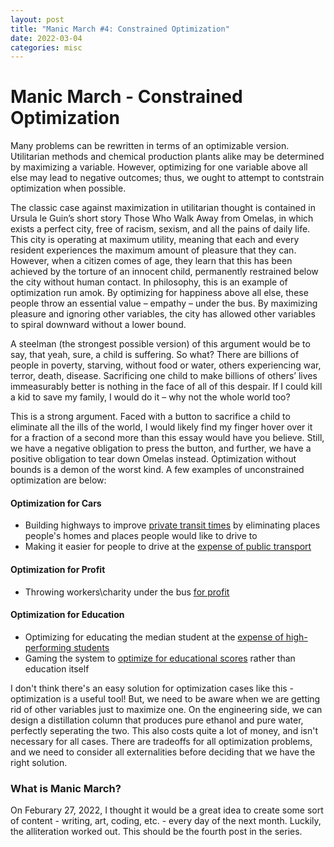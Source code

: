 ```yaml
---
layout: post
title: "Manic March #4: Constrained Optimization"
date: 2022-03-04
categories: misc
---
```


# Manic March - Constrained Optimization

Many problems can be rewritten in terms of an optimizable version. Utilitarian methods and chemical production plants alike may be determined by maximizing a variable. However, optimizing for one variable above all else may lead to negative outcomes; thus, we ought to attempt to contstrain optimization when possible.

The classic case against maximization in utilitarian thought is contained in Ursula le Guin’s short story Those Who Walk Away from Omelas, in which exists a perfect city, free of racism, sexism, and all the pains of daily life. This city is operating at maximum utility, meaning that each and every resident experiences the maximum amount of pleasure that they can. However, when a citizen comes of age, they learn that this has been achieved by the torture of an innocent child, permanently restrained below the city without human contact.  In philosophy, this is an example of optimization run amok. By optimizing for happiness above all else, these people throw an essential value – empathy – under the bus. By maximizing pleasure and ignoring other variables, the city has allowed other variables to spiral downward without a lower bound.

A steelman (the strongest possible version) of this argument would be to say, that yeah, sure, a child is suffering. So what? There are billions of people in poverty, starving, without food or water, others experiencing war, terror, death, disease. Sacrificing one child to make billions of others’ lives immeasurably better is nothing in the face of all of this despair. If I could kill a kid to save my family, I would do it – why not the whole world too?

This is a strong argument. Faced with a button to sacrifice a child to eliminate all the ills of the world, I would likely find my finger hover over it for a fraction of a second more than this essay would have you believe. Still, we have a negative obligation to press the button, and further, we have a positive obligation to tear down Omelas instead. Optimization without bounds is a demon of the worst kind. A few examples of unconstrained optimization are below:

#### Optimization for Cars
- Building highways to improve [private transit times](https://www.vox.com/2015/5/14/8605917/highways-interstate-cities-history) by eliminating places people's homes and places people would like to drive to
- Making it easier for people to drive at the [expense of public transport](https://www.vox.com/2015/8/10/9118199/public-transportation-subway-buses)

#### Optimization for Profit 
- Throwing workers\charity under the bus [for profit](https://h2o.law.harvard.edu/cases/3965)

#### Optimization for Education 
- Optimizing for educating the median student at the [expense of high-performing students](http://content.time.com/time/subscriber/article/0,33009,1653653,00.html)
- Gaming the system to [optimize for educational scores](https://www.pewtrusts.org/en/research-and-analysis/blogs/stateline/2007/11/13/report-states-gaming-nclb-system) rather than education itself

I don't think there's an easy solution for optimization cases like this - optimization is a useful tool! But, we need to be aware when we are getting rid of other variables just to maximize one. On the engineering side, we can design a distillation column that produces pure ethanol and pure water, perfectly seperating the two. This also costs quite a lot of money, and isn't necessary for all cases. There are tradeoffs for all optimization problems, and we need to consider all externalities before deciding that we have the right solution.

### What is Manic March?

On Feburary 27, 2022, I thought it would be a great idea to create some sort of content - writing, art, coding, etc. - every day of the next month. Luckily, the alliteration worked out. This should be the fourth post in the series.
